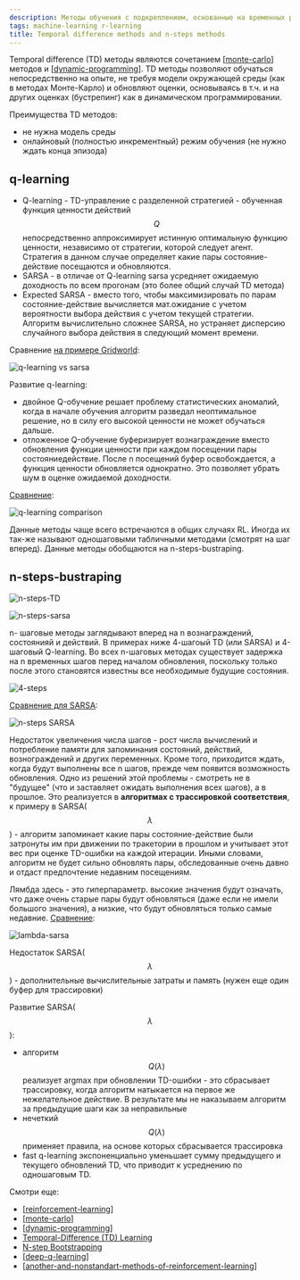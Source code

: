 ```yaml
---
description: Методы обучения с подкреплением, основанные на временных различиях и n-шаговые методы
tags: machine-learning r-learning
title: Temporal difference methods and n-steps methods
---
```

Temporal difference (TD) методы являются сочетанием [[monte-carlo]] методов и [[dynamic-programming]]. TD методы позволяют обучаться непосредственно на опыте, не требуя модели окружающей среды (как в методах Монте-Карло) и обновляют оценки, основываясь в т.ч. и на других оценках (бустрепинг) как в динамическом программировании.

Преимущества TD методов:

- не нужна модель среды
- онлайновый (полностью инкрементный) режим обучения (не нужно ждать конца эпизода)

## q-learning

- Q-learning - TD-управление с разделенной стратегией - обученная функция ценности действий $$Q$$ непосредственно аппроксимирует истинную оптимальную функцию ценности, независимо от стратегии, которой следует агент. Стратегия в данном случае определяет какие пары состояние-действие посещаются и обновляются.
- SARSA - в отличае от Q-learning sarsa усредняет ожидаемую доходность по всем прогонам (это более общий случай TD метода)
- Expected SARSA - вместо того, чтобы максимизировать по парам состояние-действие вычисляется мат.ожидание с учетом вероятности выбора действия с учетом текущей стратегии. Алгоритм вычислительно сложнее SARSA, но устраняет дисперсию случайного выбора действия в следующий момент времени.

Сравнение [на примере Gridworld](https://rl-book.com/learn/value_methods/q_learning_sarsa/):

![q-learning vs sarsa](../attachments/2023-01-01-23-53-40.png)

Развитие q-learning:

- двойное Q-обучение решает проблему статистических аномалий, когда в начале обучения алгоритм разведал неоптимальное решение, но в силу его высокой ценности не может обучаться дальше.
- отложенное Q-обучение буферизирует  вознаграждение вместо обновления функции ценности при каждом посещении пары состояниедействие. После n посещений буфер освобождается, а функция ценности обновляется однократно. Это позволяет убрать шум в оценке ожидаемой доходности.

[Сравнение](https://rl-book.com/learn/value_methods/double_delayed_q_learning/):

![q-learning comparison](../attachments/2023-01-02-00-01-15.png)

Данные методы чаще всего встречаются в общих случаях RL. Иногда их так-же называют одношаговыми табличными методами (смотрят на шаг вперед). Данные методы обобщаются на n-steps-bustraping.

## n-steps-bustraping

![n-steps-TD](../attachments/2022-10-06-04-35-55.png)

![n-steps-sarsa](../attachments/2022-10-06-04-37-13.png)

n- шаговые методы заглядывают вперед на n вознаграждений, состоянияй и действий. В примерах ниже 4-шагоый TD (или SARSA) и 4-шаговый Q-learning. Во всех n-шаговых методах существует задержка на n временных шагов перед началом обновления, поскольку только после этого становятся известны все необходимые будущие состояния.

![4-steps](../attachments/2022-10-06-04-46-02.png)

[Сравнение для SARSA](https://rl-book.com/learn/value_methods/n_step/):

![n-steps SARSA](../attachments/2023-01-02-00-50-45.png)

Недостаток увеличения числа шагов - рост числа вычислений и потребление памяти для запоминания состояний, действий, вознограждений и других переменных. Кроме того, приходится ждать, когда будут выполнены все n шагов, прежде чем появится возможность обновления. Одно из решений этой проблемы - смотреть не в "будущее" (что и заставляет ожидать выполнения всех шагов), а в прошлое. Это реализуется в **алгоритмах с трассировкой соответствия**, к примеру в SARSA($$\lambda$$) - алгоритм запоминает какие пары состояние-действие были затронуты им при движении по тракетории в прошлом и учитывает этот вес при оценке TD-ошибки на каждой итерации. Иными словами, алгоритм не будет сильно обновлять пары, обследованные очень давно и отдаст предпочтение недавним посещениям.

Лямбда здесь - это гиперпараметр. высокие значения будут означать, что даже очень старые пары будут обновляться (даже если не имели большого значения), а низкие, что будут обновляться только самые недавние. [Сравнение](https://rl-book.com/learn/value_methods/eligibility_traces/):

![lambda-sarsa](../attachments/2023-01-02-01-05-43.png)

Недостаток SARSA($$\lambda$$) - дополнительные вычислительные затраты и память (нужен еще один буфер для трассировки)

Развитие SARSA($$\lambda$$):

- алгоритм $$Q(\lambda)$$ реализует argmax при обновлении TD-ошибки - это сбрасывает трассировку, когда алгоритм натыкается на первое же нежелательное действие. В результате мы не наказываем алгоритм за предыдущие шаги как за неправильные
- нечеткий $$Q(\lambda)$$ применяет правила, на основе которых сбрасывается трассировка
- fast q-learning экспоненциально уменьшает сумму предыдущего и текущего обновлений TD, что приводит к усреднению по одношаговым TD.

Смотри еще:

- [[reinforcement-learning]]
- [[monte-carlo]]
- [[dynamic-programming]]
- [Temporal-Difference (TD) Learning](https://towardsdatascience.com/introduction-to-reinforcement-learning-rl-part-6-temporal-difference-td-learning-2a12f0aba9f9)
- [N-step Bootstrapping](https://towardsdatascience.com/introduction-to-reinforcement-learning-rl-part-7-n-step-bootstrapping-6c3006a13265)
- [[deep-q-learning]]
- [[another-and-nonstandart-methods-of-reinforcement-learning]]

[//begin]: # "Autogenerated link references for markdown compatibility"
[monte-carlo]: monte-carlo "Monte-Carlo methods"
[dynamic-programming]: dynamic-programming "Dynamic programming for reinforcement-learning"
[reinforcement-learning]: ../lists/reinforcement-learning "Reinforcement learning"
[monte-carlo]: monte-carlo "Monte-Carlo methods"
[dynamic-programming]: dynamic-programming "Dynamic programming for reinforcement-learning"
[deep-q-learning]: deep-q-learning "Deep Q-learning"
[another-and-nonstandart-methods-of-reinforcement-learning]: another-and-nonstandart-methods-of-reinforcement-learning "another and nonstandart methods of reinforcemebt learning"
[//end]: # "Autogenerated link references"
[//begin]: # "Autogenerated link references for markdown compatibility"
[monte-carlo]: monte-carlo "Monte-Carlo methods"
[dynamic-programming]: dynamic-programming "Dynamic programming for reinforcement-learning"
[reinforcement-learning]: ../lists/reinforcement-learning "Reinforcement learning"
[monte-carlo]: monte-carlo "Monte-Carlo methods"
[dynamic-programming]: dynamic-programming "Dynamic programming for reinforcement-learning"
[deep-q-learning]: deep-q-learning "Deep Q-learning"
[another-and-nonstandart-methods-of-reinforcement-learning]: another-and-nonstandart-methods-of-reinforcement-learning "another and nonstandart methods of reinforcemebt learning"
[//end]: # "Autogenerated link references"